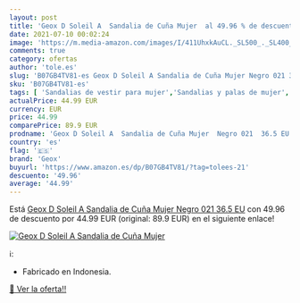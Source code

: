 ```yaml
---
layout: post
title: 'Geox D Soleil A  Sandalia de Cuña Mujer  al 49.96 % de descuento'
date: 2021-07-10 00:02:24
image: 'https://m.media-amazon.com/images/I/411UhxkAuCL._SL500_._SL400_.jpg'
comments: true
category: ofertas
author: 'tole.es'
slug: 'B07GB4TV81-es Geox D Soleil A Sandalia de Cuña Mujer Negro 021 36.5 EU'
sku: 'B07GB4TV81-es'
tags: [ 'Sandalias de vestir para mujer','Sandalias y palas de mujer','Zapatos','Zapatos para mujer','Zapatos y complementos','geox','sandalia', ]
actualPrice: 44.99 EUR
currency: EUR
price: 44.99
comparePrice: 89.9 EUR
prodname: 'Geox D Soleil A  Sandalia de Cuña Mujer  Negro 021  36.5 EU'
country: 'es'
flag: '🇪🇸'
brand: 'Geox'
buyurl: 'https://www.amazon.es/dp/B07GB4TV81/?tag=tolees-21'
descuento: '49.96'
average: '44.99'
---
```


Está [Geox D Soleil A  Sandalia de Cuña Mujer  Negro 021  36.5 EU](https://www.amazon.es/dp/B07GB4TV81/?tag=tolees-21) con 49.96 de descuento por 44.99 EUR (original: 89.9 EUR) en el siguiente enlace!

[![Geox D Soleil A  Sandalia de Cuña Mujer ](https://m.media-amazon.com/images/I/411UhxkAuCL._SL500_._SL400_.jpg)](https://www.amazon.es/dp/B07GB4TV81/?tag=tolees-21)

ℹ️:

- Fabricado en Indonesia.

[🛒 Ver la oferta!!](https://www.amazon.es/dp/B07GB4TV81/?tag=tolees-21)

